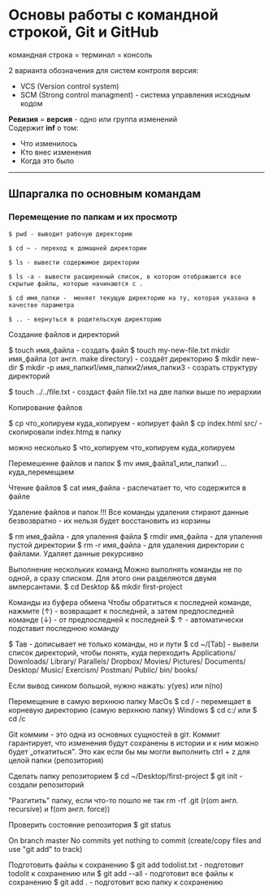 # Основы работы с командной строкой, Git и GitHub

командная строка = терминал = консоль  


2 варианта обозначения для систем контроля версия:
* VCS (Version control system)
* SCM (Strong control managment) - система управления исходным кодом

**Ревизия** = **версия** - одно или группа изменений    
Содержит **inf** о том:
* Что изменилось   
* Кто внес изменения   
* Когда это было  


---





## Шпаргалка по основным командам


### Перемещение по папкам и их просмотр

```
$ pwd - выводит рабочую директорию 
```

```
$ сd ~ - переход к домашней директории
```

```
$ ls - вывести содержимое директории  
```

```
$ ls -a - вывести расширенный список, в котором отображаются все скрытые файлы, которые начинаются с .  
```

```
$ cd имя_папки -  меняет текущую директорию на ту, которая указана в качестве параметра  
```

```
$ .. - вернуться в родительскую директорию  
```


Создание файлов и директорий

$ touch имя_файла - создать файл
$ touch my-new-file.txt
mkdir имя_файла (от англ. make directory) - создаёт директорию
$ mkdir new-dir
$ mkdir -p имя_папки1/имя_папки2/имя_папки3 - созрать структуру директорий

$ touch ../../file.txt - создаст файл file.txt на две папки выше по иерархии


Копирование файлов

$ ср что_копируем куда_копируем - копирует файл
$ сp index.html srс/ - скопировали index.htmд в папку 

можно несколько
$ что_копируем что_копируем куда_копируем

Перемешенне файлов и палок
$ mv имя_файла1_или_папки1 ... куда_перемещаем

Чтение файлов
$ cat имя_файла - распечатает то, что содержится в файле

Удаление файлов и папок
!!! Все команды удаления стирают данные безвозвратно - их нельзя будет восстановить из корзины

$ rm имя_файла - для улалення файла
$ rmdir имя_файла - для упалення пустой директории
$ rm -r имя_файла - для удаления директории с файлами. Удаляет данные рекурсивно

Выполнение нескольких команд
Можно выполнять команды не по одной, а сразу списком. Для этого они разделяются двумя амперсантами.
$ cd Desktop && mkdir first-project

Команды из буфера обмена
Чтобы обратиться к последней команде, нажмите (↑) - возвращает к последней, а затем предпоследней команде
(↓) - от предпоследней к последней
$ ↑ - автоматически подставит последнюю команду

$ Тав - дописывает не только команды, но и пути
$ cd ~/[Tab] - вывели список директорий, чтобы понять, куда переходить
Applications/   Downloads/   Library/      Parallels/    Dropbox/
Movies/         Pictures/    Documents/    Desktop/      Music/
Exercism/       Postman/     Public/       bin/          books/

Если вывод синком большой, нужно нажать: y(yes) или n(no)

Перемещение в самую верхнюю папку
MacOs
$ cd / - перемещает в корневую директорию (самую верхнюю папку)
Windows
$ cd с:/  или   $ cd /с


Git
коммим - это одна из основных сущностей в gіт. Коммит гарантирует, что изменения будут сохранены в истории и к ним можно будет „откатиться". Это как если бы мы могли выполнить ctrl + z для целой папки (репозитория)


Сделать папку репозиторием
$ cd ~/Desktop/first-project 
$ git init - создали репозиторий


"Разгитить" папку, если что-то пошло не так
rm -rf .git (r(om англ. recursive) и f(om англ. force))


Проверить состояние репозитория
$ git status

On branch master
No commits yet
nothing to commit (create/copy files and use "git add" to track)


Подготовить файлы к сохранению
$ git add todolist.txt - подготовит todolit к сохранению
или
$ git add --all - подготовит все файлы к сохранению
$ git add . - подготовит всю папку к сохранению


